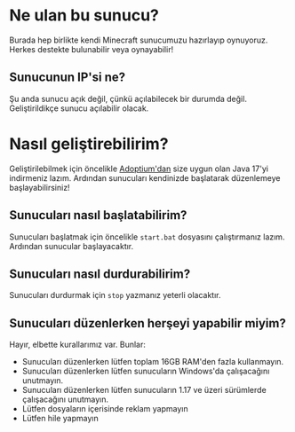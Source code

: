 # Ne ulan bu sunucu?
Burada hep birlikte kendi Minecraft sunucumuzu hazırlayıp oynuyoruz. Herkes destekte bulunabilir veya oynayabilir!
## Sunucunun IP'si ne?
Şu anda sunucu açık değil, çünkü açılabilecek bir durumda değil. Geliştirildikçe sunucu açılabilir olacak.
# Nasıl geliştirebilirim?
Geliştirilebilmek için öncelikle [Adoptium'dan](https://adoptium.net/temurin/releases/) size uygun olan Java 17'yi indirmeniz lazım. Ardından sunucuları kendinizde başlatarak düzenlemeye başlayabilirsiniz!
## Sunucuları nasıl başlatabilirim?
Sunucuları başlatmak için öncelikle `start.bat` dosyasını çalıştırmanız lazım. Ardından sunucular başlayacaktır.
## Sunucuları nasıl durdurabilirim?
Sunucuları durdurmak için `stop` yazmanız yeterli olacaktır.
## Sunucuları düzenlerken herşeyi yapabilir miyim?
Hayır, elbette kurallarımız var. Bunlar:
* Sunucuları düzenlerken lütfen toplam 16GB RAM'den fazla kullanmayın.
* Sunucuları düzenlerken lütfen sunucuların Windows'da çalışacağını unutmayın.
* Sunucuları düzenlerken lütfen sunucuların 1.17 ve üzeri sürümlerde çalışacağını unutmayın.
* Lütfen dosyaların içerisinde reklam yapmayın
* Lütfen hile yapmayın